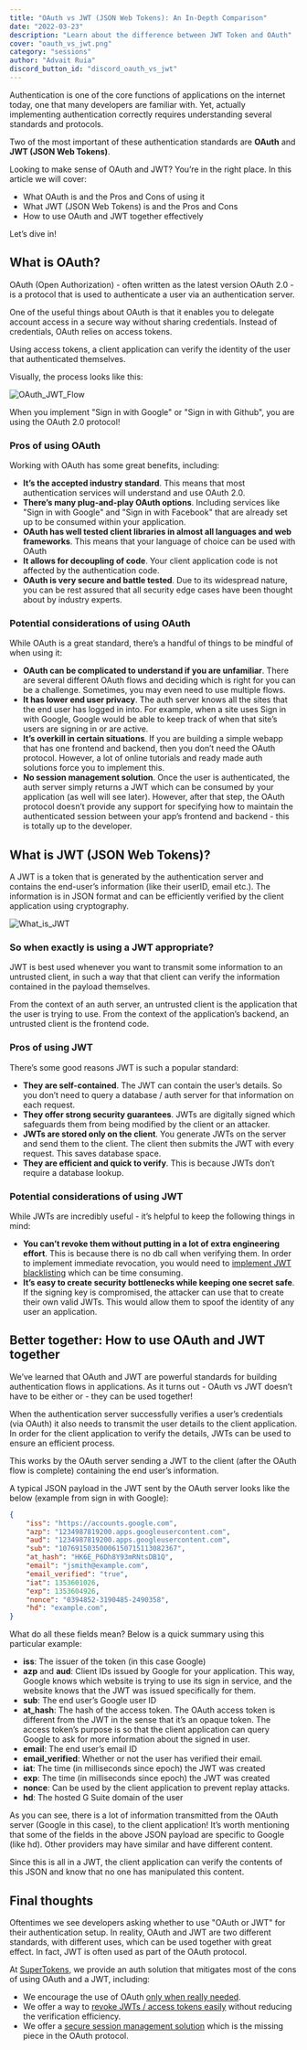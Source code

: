 ```yaml
---
title: "OAuth vs JWT (JSON Web Tokens): An In-Depth Comparison"
date: "2022-03-23"
description: "Learn about the difference between JWT Token and OAuth"
cover: "oauth_vs_jwt.png"
category: "sessions"
author: "Advait Ruia"
discord_button_id: "discord_oauth_vs_jwt"
---
```


Authentication is one of the core functions of applications on the internet today, one that many developers are familiar with. Yet, actually implementing authentication correctly requires understanding several standards and protocols.

Two of the most important of these authentication standards are **OAuth** and **JWT (JSON Web Tokens)**. 

Looking to make sense of OAuth and JWT? You’re in the right place. In this article we will cover:

- What OAuth is and the Pros and Cons of using it
- What JWT (JSON Web Tokens) is and the Pros and Cons
- How to use OAuth and JWT together effectively

Let’s dive in!


## What is OAuth?
OAuth (Open Authorization) - often written as the latest version OAuth 2.0 - is a protocol that is used to authenticate a user via an authentication server.

One of the useful things about OAuth is that it enables you to delegate account access in a secure way without sharing credentials. Instead of credentials, OAuth relies on access tokens.

Using access tokens, a client application can verify the identity of the user that authenticated themselves.

Visually, the process looks like this:

![OAuth_JWT_Flow](./flow_oauth_vs_jwt.png)

When you implement "Sign in with Google" or "Sign in with Github", you are using the OAuth 2.0 protocol!

### Pros of using OAuth
Working with OAuth has some great benefits, including:
- **It’s the accepted industry standard**. This means that most authentication services will understand and use OAuth 2.0.
- **There’s many plug-and-play OAuth options**. Including services like "Sign in with Google" and "Sign in with Facebook" that are already set up to be consumed within your application.
- **OAuth has well tested client libraries in almost all languages and web frameworks**. This means that your language of choice can be used with OAuth
- **It allows for decoupling of code**. Your client application code is not affected by the authentication code.
- **OAuth is very secure and battle tested**. Due to its widespread nature, you can be rest assured that all security edge cases have been thought about by industry experts.

### Potential considerations of using OAuth
While OAuth is a great standard, there’s a handful of things to be mindful of when using it:
- **OAuth can be complicated to understand if you are unfamiliar**. There are several different OAuth flows and deciding which is right for you can be a challenge. Sometimes, you may even need to use multiple flows.
- **It has lower end user privacy**. The auth server knows all the sites that the end user has logged in into. For example, when a site uses Sign in with Google, Google would be able to keep track of when that site’s users are signing in or are active.
- **It’s overkill in certain situations**. If you are building a simple webapp that has one frontend and backend, then you don’t need the OAuth protocol. However, a lot of online tutorials and ready made auth solutions force you to implement this.
- **No session management solution**. Once the user is authenticated, the auth server simply returns a JWT which can be consumed by your application (as well will see later). However, after that step, the OAuth protocol doesn’t provide any support for specifying how to maintain the authenticated session between your app’s frontend and backend - this is totally up to the developer.

## What is JWT (JSON Web Tokens)?
A JWT is a token that is generated by the authentication server and contains the end-user’s information (like their userID, email etc.). The information is in JSON format and can be efficiently verified by the client application using cryptography.


![What_is_JWT](./what-is-jwt.png)


### So when exactly is using a JWT appropriate?
JWT is best used whenever you want to transmit some information to an untrusted client, in such a way that that client can verify the information contained in the payload themselves.

From the context of an auth server, an untrusted client is the application that the user is trying to use. From the context of the application’s backend, an untrusted client is the frontend code.

### Pros of using JWT
There’s some good reasons JWT is such a popular standard:
- **They are self-contained**. The JWT can contain the user’s details. So you don’t need to query a database / auth server for that information on each request.
- **They offer strong security guarantees**. JWTs are digitally signed which safeguards them from being modified by the client or an attacker.
- **JWTs are stored only on the client**. You generate JWTs on the server and send them to the client. The client then submits the JWT with every request. This saves database space.
- **They are efficient and quick to verify**. This is because JWTs don’t require a database lookup.

### Potential considerations of using JWT
While JWTs are incredibly useful - it’s helpful to keep the following things in mind:
- **You can’t revoke them without putting in a lot of extra engineering effort**. This is because there is no db call when verifying them. In order to implement immediate revocation, you would need to [implement JWT blacklisting](https://supertokens.com/blog/revoking-access-with-a-jwt-blacklist) which can be time consuming.
- **It’s easy to create security bottlenecks while keeping one secret safe**. If the signing key is compromised, the attacker can use that to create their own valid JWTs. This would allow them to spoof the identity of any user an application.

## Better together: How to use OAuth and JWT together
We’ve learned that OAuth and JWT are powerful standards for building authentication flows in applications. As it turns out - OAuth vs JWT doesn’t have to be either or - they can be used together!

When the authentication server successfully verifies a user’s credentials (via OAuth) it also needs to transmit the user details to the client application. In order for the client application to verify the details, JWTs can be used to ensure an efficient process.

This works by the OAuth server sending a JWT to the client (after the OAuth flow is complete) containing the end user’s information.

A typical JSON payload in the JWT sent by the OAuth server looks like the below (example from sign in with Google):

```json
{
    "iss": "https://accounts.google.com",
    "azp": "1234987819200.apps.googleusercontent.com",
    "aud": "1234987819200.apps.googleusercontent.com",
    "sub": "10769150350006150715113082367",
    "at_hash": "HK6E_P6Dh8Y93mRNtsDB1Q",
    "email": "jsmith@example.com",
    "email_verified": "true",
    "iat": 1353601026,
    "exp": 1353604926,
    "nonce": "0394852-3190485-2490358",
    "hd": "example.com",
}
```

What do all these fields mean? Below is a quick summary using this particular example:
- **iss**: The issuer of the token (in this case Google)
- **azp** and **aud**: Client IDs issued by Google for your application. This way, Google knows which website is trying to use its sign in service, and the website knows that the JWT was issued specifically for them.
- **sub**: The end user’s Google user ID
- **at_hash**: The hash of the access token. The OAuth access token is different from the JWT in the sense that it’s an opaque token. The access token’s purpose is so that the client application can query Google to ask for more information about the signed in user.
- **email**: The end user’s email ID
- **email_verified**: Whether or not the user has verified their email.
- **iat**: The time (in milliseconds since epoch) the JWT was created
- **exp**: The time (in milliseconds since epoch) the JWT was created
- **nonce**: Can be used by the client application to prevent replay attacks.
- **hd**: The hosted G Suite domain of the user

As you can see, there is a lot of information transmitted from the OAuth server (Google in this case), to the client application! It’s worth mentioning that some of the fields in the above JSON payload are specific to Google (like hd). Other providers may have similar and have different content.

Since this is all in a JWT, the client application can verify the contents of this JSON and know that no one has manipulated this content.

## Final thoughts
Oftentimes we see developers asking whether to use "OAuth or JWT" for their authentication setup. In reality, OAuth and JWT are two different standards, with different uses, which can be used together with great effect. In fact, JWT is often used as part of the OAuth protocol.

At [SuperTokens](https://supertokens.com), we provide an auth solution that mitigates most of the cons of using OAuth and a JWT, including:
- We encourage the use of OAuth [only when really needed](https://supertokens.com/blog/oauth-2-vs-session-management).
- We offer a way to [revoke JWTs / access tokens easily](https://supertokens.com/blog/revoking-access-with-a-jwt-blacklist) without reducing the verification efficiency.
- We offer a [secure session management solution](https://supertokens.com/blog/the-best-way-to-securely-manage-user-sessions) which is the missing piece in the OAuth protocol.
